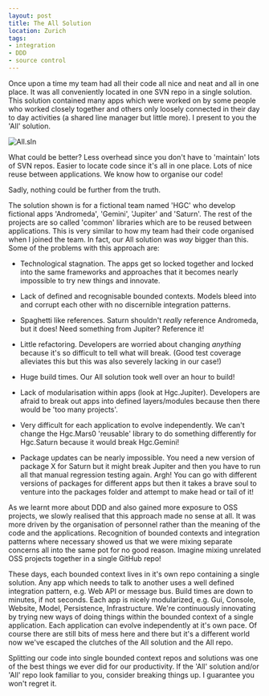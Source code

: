 ```yaml
---
layout: post
title: The All Solution
location: Zurich
tags:
- integration
- DDD
- source control
---
```

Once upon a time my team had all their code all nice and neat and all in one place. It was all conveniently located in one SVN repo in a single solution. This solution contained many apps which were worked on by some people who worked closely together and others only loosely connected in their day to day activities (a shared line manager but little more). I present to you the 'All' solution.

<!--excerpt-->

![All.sln](https://raw.github.com/adamralph/adamralph.github.com/master/img/all-solution.png)

What could be better? Less overhead since you don't have to 'maintain' lots of SVN repos. Easier to locate code since it's all in one place. Lots of nice reuse between applications. We know how to organise our code!

Sadly, nothing could be further from the truth.

The solution shown is for a fictional team named 'HGC' who develop fictional apps 'Andromeda', 'Gemini', 'Jupiter' and 'Saturn'. The rest of the projects are so called 'common' libraries which are to be reused between applications. This is very similar to how my team had their code organised when I joined the team. In fact, our All solution was *way* bigger than this. Some of the problems with this approach are:

- Technological stagnation. The apps get so locked together and locked into the same frameworks and approaches that it becomes nearly impossible to try new things and innovate.

- Lack of defined and recognisable bounded contexts. Models bleed into and corrupt each other with no discernible integration patterns.

- Spaghetti like references. Saturn shouldn't *really* reference Andromeda, but it does! Need something from Jupiter? Reference it!

- Little refactoring. Developers are worried about changing *anything* because it's so difficult to tell what will break. (Good test coverage alleviates this but this was also severely lacking in our case!)

- Huge build times. Our All solution took well over an hour to build!

- Lack of modularisation within apps (look at Hgc.Jupiter). Developers are afraid to break out apps into defined layers/modules because then there would be 'too many projects'.

- Very difficult for each application to evolve independently. We can't change the Hgc.Mars0 'reusable' library to do something differently for Hgc.Saturn because it would break Hgc.Gemini!

- Package updates can be nearly impossible. You need a new version of package X for Saturn but it might break Jupiter and then you have to run all that manual regression testing again. Argh! You can go with different versions of packages for different apps but then it takes a brave soul to venture into the packages folder and attempt to make head or tail of it!

As we learnt more about DDD and also gained more exposure to OSS projects, we slowly realised that this approach made no sense at all. It was more driven by the organisation of personnel rather than the meaning of the code and the applications. Recognition of bounded contexts and integration patterns where necessary showed us that we were mixing separate concerns all into the same pot for no good reason. Imagine mixing unrelated OSS projects together in a single GitHub repo!

These days, each bounded context lives in it's own repo containing a single solution. Any app which needs to talk to another uses a well defined integration pattern, e.g. Web API or message bus. Build times are down to minutes, if not seconds. Each app is nicely modularized, e.g. Gui, Console, Website, Model, Persistence, Infrastructure. We're continuously innovating by trying new ways of doing things within the bounded context of a single application. Each application can evolve independently at it's own pace. Of course there are still bits of mess here and there but it's a different world now we've escaped the clutches of the All solution and the All repo.

Splitting our code into single bounded context repos and solutions was one of the best things we ever did for our productivity. If the 'All' solution and/or 'All' repo look familiar to you, consider breaking things up. I guarantee you won't regret it.